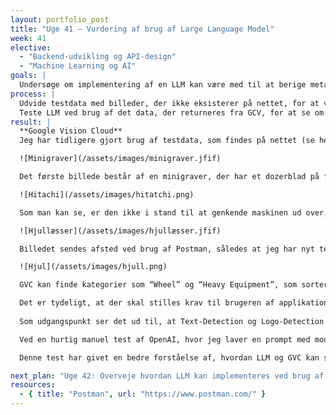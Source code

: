 ```yaml
---
layout: portfolio_post
title: "Uge 41 – Vurdering af brug af Large Language Model"
week: 41
elective:
  - "Backend-udvikling og API-design"
  - "Machine Learning og AI"
goals: |
  Undersøge om implementering af en LLM kan være med til at berige metadata yderligere.
process: |
  Udvide testdata med billeder, der ikke eksisterer på nettet, for at vurdere GVC’s evne til at berige JSON-skemaet med metadata.  
  Teste LLM ved brug af det data, der returneres fra GCV, for at se om den kan udlede mere metadata ved brug af en udførlig prompt.
result: |
  **Google Vision Cloud**  
  Jeg har tidligere gjort brug af testdata, som findes på nettet (se her: [Uge 39](https://maha63312.github.io/2025/09/26/uge39.html)). Det var derfor vigtigt at teste med data — altså billeder — der er originale. Det betyder, at vi har fået taget billeder af maskiner, der står udenfor, således at vi kan teste tjenesten uden at GVC kan finde billedet på nettet selv.  

  ![Minigraver](/assets/images/minigraver.jfif)

  Det første billede består af en minigraver, der har et dozerblad på forsiden. Jeg sender billedet til GVC ved brug af Postman og får returneret testdata, jeg kan bruge til at justere heuristikken i koden, der sorterer det returnerede data. Efter at have kørt smoketesten står jeg tilbage med dette resultat:  

  ![Hitachi](/assets/images/hitatchi.png)

  Som man kan se, er den ikke i stand til at genkende maskinen ud over, at der er tale om en model fra Hitachi. Den tror desuden, at det er en bulldozer ud fra *Web_best_guess*. Jeg kan se på testresultatet, der er returneret fra GVC, at den er i stand til at finde samme maskine på andre billeder, som er taget, men at disse billeder ikke indeholder labels eller beskrivelser, der kan hjælpe den med at identificere maskinen. Jeg forsøger derfor med et andet originalt billede.

  ![Hjullæsser](/assets/images/hjullæsser.jfif)

  Billedet sendes afsted ved brug af Postman, således at jeg har nyt testdata til min smoketest. Denne gang returnerer den dette resultat:  

  ![Hjul](/assets/images/hjull.png)

  GVC kan finde kategorier som “Wheel” og “Heavy Equipment”, som sorteres væk ved brug af sortering inde i koden.  Den står derfor tilbage med enten modelnummer og logo, eller kun en af delene, alt efter hvad der er inkluderet på billedet.  

  Det er tydeligt, at der skal stilles krav til brugeren af applikationen i form af, hvad de tager billeder af. For at systemet skal være så nøjagtigt som muligt, er det en fordel, at billedet inkluderer både modelnummer og logo på den aktuelle maskine. Det er også tydeligt, at hvis GVC ikke finder et billedematch med en tilhørende detaljeret modelbeskrivelse, vil den ikke returnere noget af værdi under Web-Detection. Det viser, at microservicen ikke kan basere sig på brug af GVC alene. 
  
  Som udgangspunkt ser det ud til, at Text-Detection og Logo-Detection er de features, som er mest nyttige i vores tilfælde, hvor Web-Detection kan være en feature, der måske/måske ikke returnerer værdifuld data. De andre features er gode til at levere brede, generiske data, som er udenfor scope i dette tilfælde da vi ønsker finkategorisering af maskiner.   

  Ved en hurtig manuel test af OpenAI, hvor jeg laver en prompt med modelnavn og angiver, at det er tale om byggemaskiner, kan LLM returnere både mærke og kategori. Den er altså i stand til at berige metadata yderligere. Det skal dog nævnes, at LLM kan hallucinere og returnere data, som ikke eksisterer.  Derfor skal prompt og JSON-format, som skal returneres, være omhyggeligt opbygget for at forhindre dette.  

  Denne test har givet en bedre forståelse af, hvordan LLM og GVC kan supplere hinanden i forhold til at forbedre kvaliteten af metadata i vores microservice.

next_plan: "Uge 42: Overveje hvordan LLM kan implementeres ved brug af JSON-skema og prompt. Modulere HLD og LLD ved den nye implementation."
resources:
  - { title: "Postman", url: "https://www.postman.com/" }
---
```

